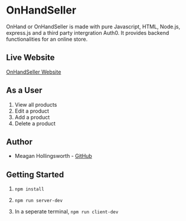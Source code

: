 # OnHandSeller
OnHand or OnHandSeller is made with pure Javascript, HTML, Node.js, express.js and a third party intergration Auth0. It provides backend functionalities for an online store.

## Live Website
[OnHandSeller Website](https://onhandseller.onrender.com)

## As a User
1. View all products
2. Edit a product
3. Add a product
4. Delete a product

## Author 
  - Meagan Hollingsworth - [GitHub](https://github.com/INKYGIRLnTech)

## Getting Started
1. `npm install`

2. `npm run server-dev`
3. In a seperate terminal, `npm run client-dev`